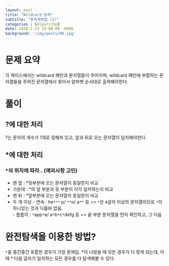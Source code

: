 ```yaml
---
layout: post
title: "Wildcard 문제"
subtitle: "동적계획법 (2)"
categories : [Algorithm]
date: 2020-2-13 10:00:00 -0900
background: '/img/posts/06.jpg'
---
```


# 문제 요약
 각 케이스에서는 wildcard 패턴과 문자열들이 주어지며,
 wildcard 패턴에 부합하는 문자열들을 주어진 문자열에서 찾아서 
 알파벳 순서대로 출력해야한다.


# 풀이
## ?에 대한 처리
 ?는 문자의 개수가 1개로 정해져 있고, 앞과 뒤로 오는 문자열이 일치해야한다.
 
 
## *에 대한 처리
### *의 위치에 따라.. (예외사항 고민)
  - 맨 앞 : *뒷부분에 오는 문자열이 동일한지 비교
  - 가운데 : *의 앞 부분과 뒷 부분이 각각 일치하는지 비교
  - 맨 뒤 : *앞부분에 오는 문자열이 동일한지 비교
  - 두 개 이상 
        -  연속 : he`***` p/ `**`o/ a`**` 등
             => `*`은 `0`글자 이상의 문자열이므로 `*`이 하나있는 것과 다를바 없음.    
        -  틈틈이 : `*`app`*`e/ a`*`b`*`c`*`defg  등
            => 끝 부분 문자열을 먼저 확인하고, 그 다음
  

# 완전탐색을 이용한 방법?
 `*`을 중간중간 포함한 경우가 가장 문제임. 
*이 나왔을 때 모든 경우가 다 맞게 되는데, 이 때 * 다음 글자가 일치하는 모든 경우를 다 탐색해볼 수 있다.
 